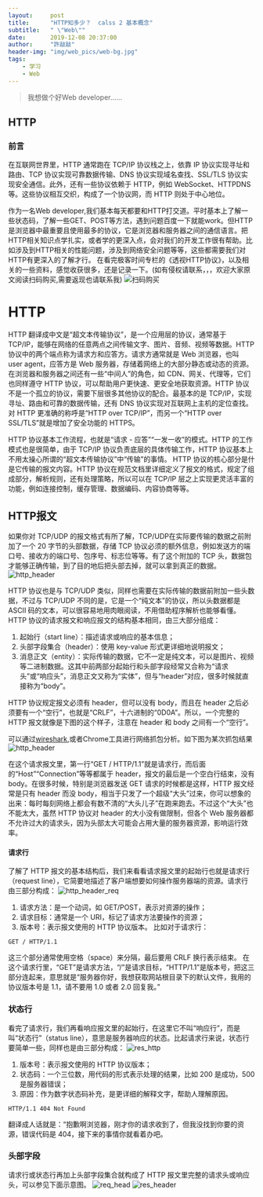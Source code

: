 ```yaml
---
layout:     post
title:      "HTTP知多少？  calss 2 基本概念"
subtitle:   " \"Web\""
date:       2019-12-08 20:37:00
author:     "許敲敲"
header-img: "img/web_pics/web-bg.jpg"
tags:
    - 学习
    - Web
---
```


> 我想做个好Web developer……

## HTTP 

### 前言
在互联网世界里，HTTP 通常跑在 TCP/IP 协议栈之上，依靠 IP 协议实现寻址和路由、TCP 协议实现可靠数据传输、DNS 协议实现域名查找、SSL/TLS 协议实现安全通信。此外，还有一些协议依赖于 HTTP，例如 WebSocket、HTTPDNS 等。这些协议相互交织，构成了一个协议网，而 HTTP 则处于中心地位。

作为一名Web developer,我们基本每天都要和HTTP打交道。平时基本上了解一些状态码，了解一些GET、POST等方法，遇到问题百度一下就能work。但HTTP 是浏览器中最重要且使用最多的协议，它是浏览器和服务器之间的通信语言。把HTTP相关知识点学扎实，或者学的更深入点，会对我们的开发工作很有帮助。比如涉及到HTTP相关的性能问题，涉及到网络安全问题等等，这些都需要我们对HTTP有更深入的了解才行。 在看完极客时间专栏的《透视HTTP协议》，以及相关的一些资料，感觉收获很多，还是记录一下。(如有侵权请联系，，，欢迎大家原文阅读扫码购买,需要返现也请联系我)
    ![扫码购买]({{site.baseurl}}/img/web_pics/geek_http.jpg)

# HTTP 
HTTP 翻译成中文是“超文本传输协议”，是一个应用层的协议，通常基于 TCP/IP，能够在网络的任意两点之间传输文字、图片、音频、视频等数据。HTTP 协议中的两个端点称为请求方和应答方。请求方通常就是 Web 浏览器，也叫 user agent，应答方是 Web 服务器，存储着网络上的大部分静态或动态的资源。在浏览器和服务器之间还有一些“中间人”的角色，如 CDN、网关、代理等，它们也同样遵守 HTTP 协议，可以帮助用户更快速、更安全地获取资源。HTTP 协议不是一个孤立的协议，需要下层很多其他协议的配合。最基本的是 TCP/IP，实现寻址、路由和可靠的数据传输，还有 DNS 协议实现对互联网上主机的定位查找。对 HTTP 更准确的称呼是“HTTP over TCP/IP”，而另一个“HTTP over SSL/TLS”就是增加了安全功能的 HTTPS。

HTTP 协议基本工作流程，也就是“请求 - 应答”“一发一收”的模式。HTTP 的工作模式也是很简单，由于 TCP/IP 协议负责底层的具体传输工作，HTTP 协议基本上不用太操心所谓的“超文本传输协议”中“传输”的事情。 HTTP 协议的核心部分是什是它传输的报文内容。HTTP 协议在规范文档里详细定义了报文的格式，规定了组成部分，解析规则，还有处理策略，所以可以在 TCP/IP 层之上实现更灵活丰富的功能，例如连接控制，缓存管理、数据编码、内容协商等等。

## HTTP报文
如果你对 TCP/UDP 的报文格式有所了解，TCP/UDP在实际要传输的数据之前附加了一个 20 字节的头部数据，存储 TCP 协议必须的额外信息，例如发送方的端口号、接收方的端口号、包序号、标志位等等。有了这个附加的 TCP 头，数据包才能够正确传输，到了目的地后把头部去掉，就可以拿到真正的数据。
![http_header]({{site.baseurl}}/img/web_pics/http_tcp_header.png)

HTTP 协议也是与 TCP/UDP 类似，同样也需要在实际传输的数据前附加一些头数据，不过与 TCP/UDP 不同的是，它是一个“纯文本”的协议，所以头数据都是 ASCII 码的文本，可以很容易地用肉眼阅读，不用借助程序解析也能够看懂。HTTP 协议的请求报文和响应报文的结构基本相同，由三大部分组成：
1. 起始行（start line）：描述请求或响应的基本信息；
2. 头部字段集合（header）：使用 key-value 形式更详细地说明报文；
3. 消息正文（entity）：实际传输的数据，它不一定是纯文本，可以是图片、视频等二进制数据。这其中前两部分起始行和头部字段经常又合称为“请求头”或“响应头”，消息正文又称为“实体”，但与“header”对应，很多时候就直接称为“body”。

HTTP 协议规定报文必须有 header，但可以没有 body，而且在 header 之后必须要有一个“空行”，也就是“CRLF”，十六进制的“0D0A”。所以，一个完整的 HTTP 报文就像是下图的这个样子，注意在 header 和 body 之间有一个“空行”。

可以通过[wireshark](https://www.wireshark.org/),或者Chrome工具进行网络抓包分析。如下图为某次抓包结果
![http_header]({{site.baseurl}}/img/web_pics/http_pack.png)

在这个请求报文里，第一行“GET / HTTP/1.1”就是请求行，而后面的“Host”“Connection”等等都属于 header，报文的最后是一个空白行结束，没有 body。在很多时候，特别是浏览器发送 GET 请求的时候都是这样，HTTP 报文经常是只有 header 而没 body，相当于只发了一个超级“大头”过来，你可以想象的出来：每时每刻网络上都会有数不清的“大头儿子”在跑来跑去。不过这个“大头”也不能太大，虽然 HTTP 协议对 header 的大小没有做限制，但各个 Web 服务器都不允许过大的请求头，因为头部太大可能会占用大量的服务器资源，影响运行效率。

#### 请求行
了解了 HTTP 报文的基本结构后，我们来看看请求报文里的起始行也就是请求行（request line），它简要地描述了客户端想要如何操作服务器端的资源。请求行由三部分构成：
![http_header_req]({{site.baseurl}}/img/web_pics/http_header_req.png)

1.  请求方法：是一个动词，如 GET/POST，表示对资源的操作；
2. 请求目标：通常是一个 URI，标记了请求方法要操作的资源；
3. 版本号：表示报文使用的 HTTP 协议版本。
比如对于请求行：
```
GET / HTTP/1.1
```
这三个部分通常使用空格（space）来分隔，最后要用 CRLF 换行表示结束。
在这个请求行里，“GET”是请求方法，“/”是请求目标，“HTTP/1.1”是版本号，把这三部分连起来，意思就是“服务器你好，我想获取网站根目录下的默认文件，我用的协议版本号是 1.1，请不要用 1.0 或者 2.0 回复我。”

### 状态行

看完了请求行，我们再看响应报文里的起始行，在这里它不叫“响应行”，而是叫“状态行”（status line），意思是服务器响应的状态。比起请求行来说，状态行要简单一些，同样也是由三部分构成：
![res_http]({{site.baseurl}}/img/web_pics/http_status.png)
1. 版本号：表示报文使用的 HTTP 协议版本；
2. 状态码：一个三位数，用代码的形式表示处理的结果，比如 200 是成功，500 是服务器错误；
3. 原因：作为数字状态码补充，是更详细的解释文字，帮助人理解原因。

```
HTTP/1.1 404 Not Found
```
翻译成人话就是：“抱歉啊浏览器，刚才你的请求收到了，但我没找到你要的资源，错误代码是 404，接下来的事情你就看着办吧。

### 头部字段
请求行或状态行再加上头部字段集合就构成了 HTTP 报文里完整的请求头或响应头，可以参见下面示意图。
![req_head]({{site.baseurl}}/img/web_pics/req_head.png)
![res_header]({{site.baseurl}}/img/web_pics/res_header.png)




